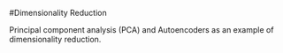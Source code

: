 #Dimensionality Reduction

Principal component analysis (PCA) and Autoencoders as an example of dimensionality reduction.